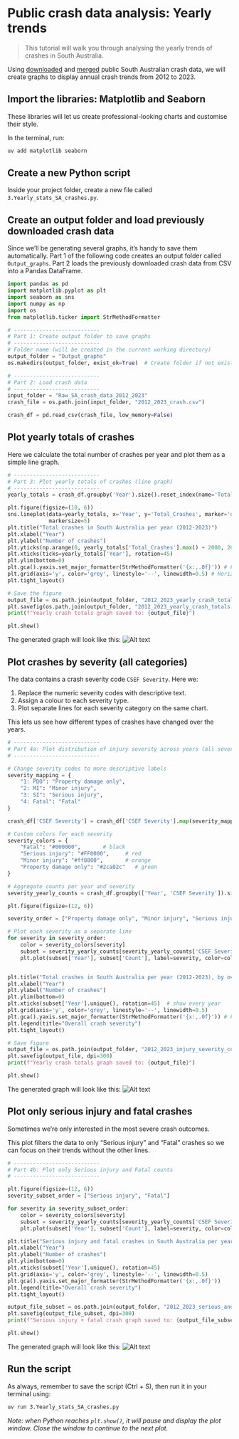 # Public crash data analysis: Yearly trends

> This tutorial will walk you through analysing the yearly trends of crashes in South Australia.

Using [downloaded](https://centre-for-automotive-safety-research.github.io/2025/06/11/public-crash-data-2-extracting-crash-data-sa.html) and [merged](https://centre-for-automotive-safety-research.github.io/2025/06/12/public-crash-data-3-merging-crash-data.html) public South Australian crash data, we will create graphs to display annual crash trends from 2012 to 2023.

## Import the libraries: Matplotlib and Seaborn
These libraries will let us create professional-looking charts and customise their style.

In the terminal, run:
```bash
uv add matplotlib seaborn
```

## Create a new Python script
Inside your project folder, create a new file called `3.Yearly_stats_SA_crashes.py`. 

## Create an output folder and load previously downloaded crash data
Since we’ll be generating several graphs, it’s handy to save them automatically. Part 1 of the following code creates an output folder called `Output_graphs`. Part 2 loads the previously downloaded crash data from CSV into a Pandas DataFrame.

```python
import pandas as pd
import matplotlib.pyplot as plt
import seaborn as sns
import numpy as np
import os
from matplotlib.ticker import StrMethodFormatter

# ---------------------------
# Part 1: Create output folder to save graphs
# ---------------------------
# Folder name (will be created in the current working directory)
output_folder = "Output_graphs"
os.makedirs(output_folder, exist_ok=True)  # Create folder if not exists

# ---------------------------
# Part 2: Load crash data
# ---------------------------
input_folder = "Raw_SA_crash_data_2012_2023"
crash_file = os.path.join(input_folder, "2012_2023_crash.csv")

crash_df = pd.read_csv(crash_file, low_memory=False)
```

## Plot yearly totals of crashes
Here we calculate the total number of crashes per year and plot them as a simple line graph.
```python
# ---------------------------
# Part 3: Plot yearly totals of crashes (line graph)
# ---------------------------
yearly_totals = crash_df.groupby('Year').size().reset_index(name='Total_Crashes')

plt.figure(figsize=(10, 6))
sns.lineplot(data=yearly_totals, x='Year', y='Total_Crashes', marker='o', color='blue', 
             markersize=5)
plt.title("Total crashes in South Australia per year (2012-2023)")
plt.xlabel("Year")
plt.ylabel("Number of crashes")
plt.yticks(np.arange(0, yearly_totals['Total_Crashes'].max() + 2000, 2000))
plt.xticks(ticks=yearly_totals['Year'], rotation=45)
plt.ylim(bottom=0)
plt.gca().yaxis.set_major_formatter(StrMethodFormatter('{x:,.0f}')) # Format y-axis with commas
plt.grid(axis='y', color='grey', linestyle='--', linewidth=0.5) # Horizontal grey lines
plt.tight_layout()

# Save the figure
output_file = os.path.join(output_folder, "2012_2023_yearly_crash_totals.png")
plt.savefig(os.path.join(output_folder, "2012_2023_yearly_crash_totals.png"), dpi=300)
print(f"Yearly crash totals graph saved to: {output_file}")

plt.show()
```
The generated graph will look like this:
![Alt text](/_posts_images/2012_2023_yearly_crash_totals.png)

## Plot crashes by severity (all categories)
The data contains a crash severity code `CSEF Severity`.
Here we:
1. Replace the numeric severity codes with descriptive text.
2. Assign a colour to each severity type.
3. Plot separate lines for each severity category on the same chart.

This lets us see how different types of crashes have changed over the years.

```python
# ---------------------------
# Part 4a: Plot distribution of injury severity across years (all severities)
# ---------------------------

# Change severity codes to more descriptive labels
severity_mapping = {
    "1: PDO": "Property damage only",
    "2: MI": "Minor injury",
    "3: SI": "Serious injury",
    "4: Fatal": "Fatal"
}

crash_df['CSEF Severity'] = crash_df['CSEF Severity'].map(severity_mapping)

# Custom colors for each severity
severity_colors = {
    "Fatal": "#000000",       # black
    "Serious injury": "#FF0000",     # red
    "Minor injury": "#ff8800",       # orange
    "Property damage only": "#2ca02c"   # green
}

# Aggregate counts per year and severity
severity_yearly_counts = crash_df.groupby(['Year', 'CSEF Severity']).size().reset_index(name='Count')

plt.figure(figsize=(12, 6))

severity_order = ["Property damage only", "Minor injury", "Serious injury", "Fatal"]

# Plot each severity as a separate line
for severity in severity_order:
    color = severity_colors[severity]
    subset = severity_yearly_counts[severity_yearly_counts['CSEF Severity'] == severity]
    plt.plot(subset['Year'], subset['Count'], label=severity, color=color, marker='o', markersize=3)


plt.title("Total crashes in South Australia per year (2012-2023), by overall crash severity")
plt.xlabel("Year")
plt.ylabel("Number of crashes")
plt.ylim(bottom=0)
plt.xticks(subset['Year'].unique(), rotation=45)  # show every year
plt.grid(axis='y', color='grey', linestyle='--', linewidth=0.5)
plt.gca().yaxis.set_major_formatter(StrMethodFormatter('{x:,.0f}')) # Format y-axis with commas
plt.legend(title="Overall crash severity")
plt.tight_layout()

# Save figure
output_file = os.path.join(output_folder, "2012_2023_injury_severity_counts_per_year.png")
plt.savefig(output_file, dpi=300)
print(f"Yearly crash totals graph saved to: {output_file}")

plt.show()
```

The generated graph will look like this:
![Alt text](/_posts_images/2012_2023_injury_severity_counts_per_year.png)

## Plot only serious injury and fatal crashes
Sometimes we’re only interested in the most severe crash outcomes.

This plot filters the data to only “Serious injury” and “Fatal” crashes so we can focus on their trends without the other lines.

```python
# ---------------------------
# Part 4b: Plot only Serious injury and Fatal counts
# ---------------------------

plt.figure(figsize=(12, 6))
severity_subset_order = ["Serious injury", "Fatal"]

for severity in severity_subset_order:
    color = severity_colors[severity]
    subset = severity_yearly_counts[severity_yearly_counts['CSEF Severity'] == severity]
    plt.plot(subset['Year'], subset['Count'], label=severity, color=color, marker='o', markersize=3)

plt.title("Serious injury and fatal crashes in South Australia per year (2012-2023)")
plt.xlabel("Year")
plt.ylabel("Number of crashes")
plt.ylim(bottom=0)
plt.xticks(subset['Year'].unique(), rotation=45)
plt.grid(axis='y', color='grey', linestyle='--', linewidth=0.5)
plt.gca().yaxis.set_major_formatter(StrMethodFormatter('{x:,.0f}'))
plt.legend(title="Overall crash severity")
plt.tight_layout()

output_file_subset = os.path.join(output_folder, "2012_2023_serious_and_fatal_counts_per_year.png")
plt.savefig(output_file_subset, dpi=300)
print(f"Serious injury + fatal crash graph saved to: {output_file_subset}")

plt.show()
```
The generated graph will look like this:
![Alt text](/_posts_images/2012_2023_serious_and_fatal_counts_per_year.png)

## Run the script
As always, remember to save the script (Ctrl + S), then run it in your terminal using:
```bash
uv run 3.Yearly_stats_SA_crashes.py
```

*Note: when Python reaches `plt.show()`, it will pause and display the plot window. Close the window to continue to the next plot.*
